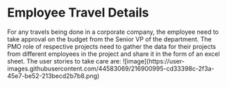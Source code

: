 <h1>Employee Travel Details</h1>
For any travels being done in a corporate company, the employee need to take approval on the budget from the Senior VP of the department. The PMO role of respective projects need to gather the data for their projects from different employees in the project and share it in the form of an excel sheet. The user stories to take care are:
![image](https://user-images.githubusercontent.com/44583069/216900995-cd33398c-2f3a-45e7-be52-213becd2b7b8.png)

